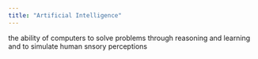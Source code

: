 ```yaml
---
title: "Artificial Intelligence"
---
```

the ability of computers to solve problems through reasoning and learning and to simulate human snsory perceptions

